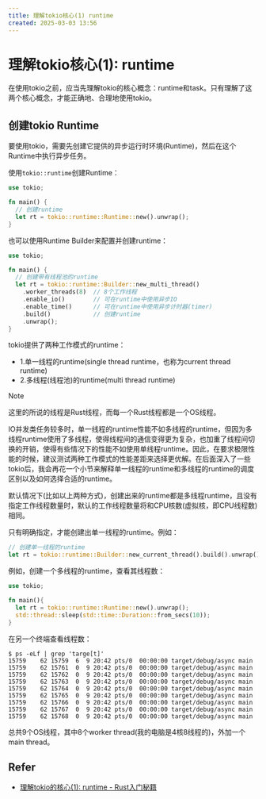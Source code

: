 ```yaml
---
title: 理解tokio核心(1) runtime
created: 2025-03-03 13:56
---
```



<!-- markdownlint-disable MD025 -->

# 理解tokio核心(1): runtime

在使用tokio之前，应当先理解tokio的核心概念：runtime和task。只有理解了这两个核心概念，才能正确地、合理地使用tokio。

## 创建tokio Runtime

要使用tokio，需要先创建它提供的异步运行时环境(Runtime)，然后在这个Runtime中执行异步任务。

使用`tokio::runtime`创建Runtime：

```rust
use tokio;

fn main() {
  // 创建runtime
  let rt = tokio::runtime::Runtime::new().unwrap();
}
```

也可以使用Runtime Builder来配置并创建runtime：

```rust
use tokio;

fn main() {
  // 创建带有线程池的runtime
  let rt = tokio::runtime::Builder::new_multi_thread()
    .worker_threads(8)  // 8个工作线程
    .enable_io()        // 可在runtime中使用异步IO
    .enable_time()      // 可在runtime中使用异步计时器(timer)
    .build()            // 创建runtime
    .unwrap();
}
```

tokio提供了两种工作模式的runtime：

- 1.单一线程的runtime(single thread runtime，也称为current thread runtime)
- 2.多线程(线程池)的runtime(multi thread runtime)

> [!note]
> 这里的所说的线程是Rust线程，而每一个Rust线程都是一个OS线程。

IO并发类任务较多时，单一线程的runtime性能不如多线程的runtime，但因为多线程runtime使用了多线程，使得线程间的通信变得更为复杂，也加重了线程间切换的开销，使得有些情况下的性能不如使用单线程runtime。因此，在要求极限性能的时候，建议测试两种工作模式的性能差距来选择更优解。在后面深入了一些tokio后，我会再花一个小节来解释单一线程的runtime和多线程的runtime的调度区别以及如何选择合适的runtime。

默认情况下(比如以上两种方式)，创建出来的runtime都是多线程runtime，且没有指定工作线程数量时，默认的工作线程数量将和CPU核数(虚拟核，即CPU线程数)相同。

只有明确指定，才能创建出单一线程的runtime。例如：

```rust
// 创建单一线程的runtime
let rt = tokio::runtime::Builder::new_current_thread().build().unwrap();
```

例如，创建一个多线程的runtime，查看其线程数：

```rust
use tokio;

fn main(){
  let rt = tokio::runtime::Runtime::new().unwrap();
  std::thread::sleep(std::time::Duration::from_secs(10));
}
```

在另一个终端查看线程数：

```shell
$ ps -eLf | grep 'targe[t]'
15759    62 15759  6  9 20:42 pts/0  00:00:00 target/debug/async main
15759    62 15761  0  9 20:42 pts/0  00:00:00 target/debug/async main
15759    62 15762  0  9 20:42 pts/0  00:00:00 target/debug/async main
15759    62 15763  0  9 20:42 pts/0  00:00:00 target/debug/async main
15759    62 15764  0  9 20:42 pts/0  00:00:00 target/debug/async main
15759    62 15765  0  9 20:42 pts/0  00:00:00 target/debug/async main
15759    62 15766  0  9 20:42 pts/0  00:00:00 target/debug/async main
15759    62 15767  0  9 20:42 pts/0  00:00:00 target/debug/async main
15759    62 15768  0  9 20:42 pts/0  00:00:00 target/debug/async main
```

总共9个OS线程，其中8个worker thread(我的电脑是4核8线程的)，外加一个main thread。

## Refer

- [理解tokio的核心(1): runtime - Rust入门秘籍](https://rust-book.junmajinlong.com/ch100/01_understand_tokio_runtime.html)

